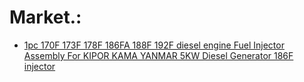 # Market.:
- [1pc 170F 173F 178F 186FA 188F 192F diesel engine Fuel Injector Assembly For KIPOR KAMA YANMAR 5KW Diesel Generator 186F injector](https://www.aliexpress.us/item/3256804875833464.html)
